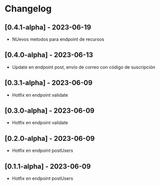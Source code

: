 # Changelog

## [0.4.1-alpha] - 2023-06-19
- NUevos metodos para endpoint de recursos
## [0.4.0-alpha] - 2023-06-13
- Update en endpoint post, envío de correo con código de suscripción
## [0.3.1-alpha] - 2023-06-09
- Hotfix en endpoint validate
## [0.3.0-alpha] - 2023-06-09
- Hotfix en endpoint validate
## [0.2.0-alpha] - 2023-06-09
- Hotfix en endpoint postUsers 
## [0.1.1-alpha] - 2023-06-09
- Hotfix en endpoint postUsers 

